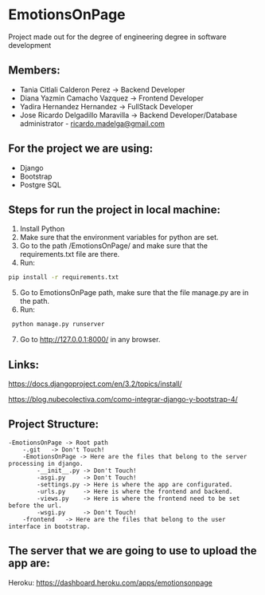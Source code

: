 # EmotionsOnPage
Project made out for the degree of engineering degree in software development

## Members:
* Tania Citlali Calderon Perez -> Backend Developer
* Diana Yazmin Camacho Vazquez -> Frontend Developer
* Yadira Hernandez Hernandez -> FullStack Developer
* Jose Ricardo Delgadillo Maravilla -> Backend Developer/Database administrator - ricardo.madelga@gmail.com

## For the project we are using:
- Django
- Bootstrap
- Postgre SQL

## Steps for run the project in local machine:
1. Install Python
2. Make sure that the environment variables for python are set.
3. Go to the path /EmotionsOnPage/ and make sure that the requirements.txt file are there.
4. Run: 
```bash
pip install -r requirements.txt
```
5. Go to EmotionsOnPage path, make sure that the file manage.py are in the path.
6. Run:
```bash
 python manage.py runserver
```
7. Go to http://127.0.0.1:8000/ in any browser.

## Links:  
https://docs.djangoproject.com/en/3.2/topics/install/
        
https://blog.nubecolectiva.com/como-integrar-django-y-bootstrap-4/

## Project Structure:

    -EmotionsOnPage -> Root path
        -.git   -> Don't Touch!
        -EmotionsOnPage -> Here are the files that belong to the server processing in django.
            -__init__.py -> Don't Touch!
            -asgi.py     -> Don't Touch!
            -settings.py -> Here is where the app are configurated.
            -urls.py     -> Here is where the frontend and backend.
            -views.py    -> Here is where the frontend need to be set before the url.
            -wsgi.py     -> Don't Touch!
        -frontend   -> Here are the files that belong to the user interface in bootstrap.

## The server that we are going to use to upload the app are:
Heroku: https://dashboard.heroku.com/apps/emotionsonpage
